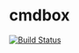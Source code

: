 # cmdbox

[![Build Status](https://travis-ci.org/vitorfs/cmdbox.svg)](https://travis-ci.org/vitorfs/cmdbox)
